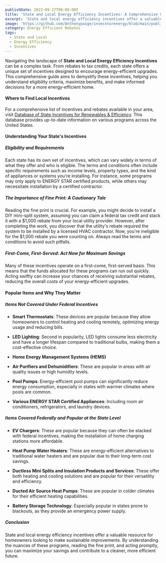 ```yaml
---
publishDate: 2023-09-27T00:00:00Z
title: 'State and Local Energy Efficiency Incentives: A Comprehensive Guide'
excerpt: 'State and local energy efficiency incentives offer a valuable resource for homeowners looking to make sustainable improvements.'
image: 'https://github.com/Anthonypaige/investnurenergy/blob/main/public/images/cover-art/EER-2-cover-art.png?raw=true'
category: Energy Efficient Rebates
tags:
  - State and Local
  - Energy Efficiency
  - Incentives
---
```


Navigating the landscape of **State and Local Energy Efficiency Incentives** can be a complex task. From rebates to tax credits, each state offers a unique set of incentives designed to encourage energy-efficient upgrades. This comprehensive guide aims to demystify these incentives, helping you understand eligibility criteria, maximize benefits, and make informed decisions for a more energy-efficient home.

#### **Where to Find Local Incentives**

For a comprehensive list of incentives and rebates available in your area, visit [Database of State Incentives for Renewables & Efficiency](DSIRE.org). This database provides up-to-date information on various programs across the United States.

#### **Understanding Your State's Incentives**

##### **Eligibility and Requirements**

Each state has its own set of incentives, which can vary widely in terms of what they offer and who is eligible. The terms and conditions often include specific requirements such as income levels, property types, and the kind of appliances or systems you're installing. For instance, some programs may only apply to ENERGY STAR certified products, while others may necessitate installation by a certified contractor.

##### **The Importance of Fine Print: A Cautionary Tale**

Reading the fine print is crucial. For example, you might decide to install a DIY mini-split system, assuming you can claim a federal tax credit and stack it with a $1,000 rebate from your local utility provider. However, after completing the work, you discover that the utility's rebate required the system to be installed by a licensed HVAC contractor. Now, you're ineligible for the $1,000 rebate you were counting on. Always read the terms and conditions to avoid such pitfalls.

##### **First-Come, First-Served: Act Now for Maximum Savings**

Many of these incentives operate on a first-come, first-served basis. This means that the funds allocated for these programs can run out quickly. Acting swiftly can increase your chances of receiving substantial rebates, reducing the overall costs of your energy-efficient upgrades.

#### **Popular Items and Why They Matter**

##### **Items Not Covered Under Federal Incentives**

- **Smart Thermostats**: These devices are popular because they allow homeowners to control heating and cooling remotely, optimizing energy usage and reducing bills.

- **LED Lighting**: Second in popularity, LED lights consume less electricity and have a longer lifespan compared to traditional bulbs, making them a cost-effective choice.

- **Home Energy Management Systems (HEMS)**

- **Air Purifiers and Dehumidifiers**: These are popular in areas with air quality issues or high humidity levels.

- **Pool Pumps**: Energy-efficient pool pumps can significantly reduce energy consumption, especially in states with warmer climates where pools are common.

- **Various ENERGY STAR Certified Appliances**: Including room air conditioners, refrigerators, and laundry devices.

##### **Items Covered Federally and Popular at the State Level**

- **EV Chargers**: These are popular because they can often be stacked with federal incentives, making the installation of home charging stations more affordable.

- **Heat Pump Water Heaters**: These are energy-efficient alternatives to traditional water heaters and are popular due to their long-term cost savings.

- **Ductless Mini Splits and Insulation Products and Services**: These offer both heating and cooling solutions and are popular for their versatility and efficiency.

- **Ducted Air Source Heat Pumps**: These are popular in colder climates for their efficient heating capabilities.

- **Battery Storage Technology**: Especially popular in states prone to blackouts, as they provide an emergency power supply.

##### **Conclusion**

State and local energy efficiency incentives offer a valuable resource for homeowners looking to make sustainable improvements. By understanding the nuances of these programs, reading the fine print, and acting promptly, you can maximize your savings and contribute to a cleaner, more efficient future.
